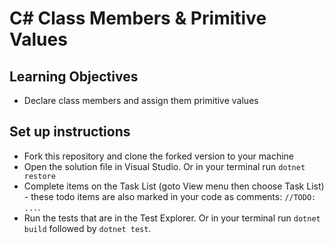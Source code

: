 # C# Class Members & Primitive Values

## Learning Objectives

- Declare class members and assign them primitive values

## Set up instructions

- Fork this repository and clone the forked version to your machine
- Open the solution file in Visual Studio. Or in your terminal run `dotnet restore`
- Complete items on the Task List (goto View menu then choose Task List) - these todo items are also marked in your code as comments: `//TODO: ...`.
- Run the tests that are in the Test Explorer. Or in your terminal run `dotnet build` followed by `dotnet test`.
